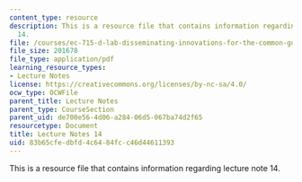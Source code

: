 ```yaml
---
content_type: resource
description: This is a resource file that contains information regarding lecture note
  14.
file: /courses/ec-715-d-lab-disseminating-innovations-for-the-common-good-spring-2007/83b65cfedbfd4c6484fcc46d44611393_MITEC_715S07_notes14.pdf
file_size: 201678
file_type: application/pdf
learning_resource_types:
- Lecture Notes
license: https://creativecommons.org/licenses/by-nc-sa/4.0/
ocw_type: OCWFile
parent_title: Lecture Notes
parent_type: CourseSection
parent_uid: de700e56-4d06-a284-06d5-067ba74d2f65
resourcetype: Document
title: Lecture Notes 14
uid: 83b65cfe-dbfd-4c64-84fc-c46d44611393
---
```

This is a resource file that contains information regarding lecture note 14.
